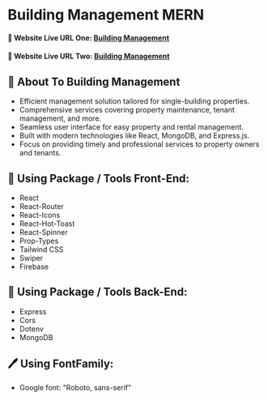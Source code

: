 # Building Management MERN

#### 🔗 Website Live URL One: [Building Management](https://building-management-2241.surge.sh/)

#### 🔗 Website Live URL Two: [Building Management](https://sparkly-haupia-877131.netlify.app/)

<!-- #### 📢 Admin User Email: user.admin201@gmail.com -->

<!-- #### 📢 Admin User Password: 123456 -->

## 📇 About To Building Management

- Efficient management solution tailored for single-building properties.
- Comprehensive services covering property maintenance, tenant management, and more.
- Seamless user interface for easy property and rental management.
- Built with modern technologies like React, MongoDB, and Express.js.
- Focus on providing timely and professional services to property owners and tenants.

## 🧰 Using Package / Tools Front-End:

- React
- React-Router
- React-Icons
- React-Hot-Toast
- React-Spinner
- Prop-Types
- Tailwind CSS
- Swiper
- Firebase

## 🧰 Using Package / Tools Back-End:

- Express
- Cors
- Dotenv
- MongoDB

## 🖊️ Using FontFamily:

- Google font: "Roboto, sans-serif"
